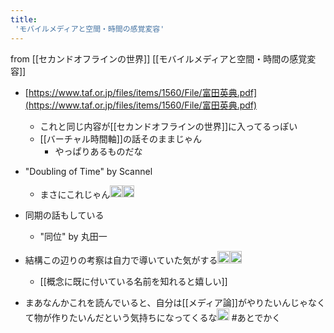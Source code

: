 ```yaml
---
title:
 'モバイルメディアと空間・時間の感覚変容'
---
```


from [[セカンドオフラインの世界]]
[[モバイルメディアと空間・時間の感覚変容]]
- [https://www.taf.or.jp/files/items/1560/File/富田英典.pdf](https://www.taf.or.jp/files/items/1560/File/富田英典.pdf)
    - これと同じ内容が[[セカンドオフラインの世界]]に入ってるっぽい
    - [[バーチャル時間軸]]の話そのままじゃん
        - やっぱりあるものだな
- "Doubling of Time" by Scannel
    - まさにこれじゃん<img src='https://scrapbox.io/api/pages/blu3mo-public/blu3mo/icon' alt='blu3mo.icon' height="19.5"/><img src='https://scrapbox.io/api/pages/blu3mo-public/blu3mo/icon' alt='blu3mo.icon' height="19.5"/>
- 同期の話もしている
    - "同位" by 丸田一
- 結構この辺りの考察は自力で導いていた気がする<img src='https://scrapbox.io/api/pages/blu3mo-public/blu3mo/icon' alt='blu3mo.icon' height="19.5"/><img src='https://scrapbox.io/api/pages/blu3mo-public/blu3mo/icon' alt='blu3mo.icon' height="19.5"/>
    - [[概念に既に付いている名前を知れると嬉しい]]

- まあなんかこれを読んでいると、自分は[[メディア論]]がやりたいんじゃなくて物が作りたいんだという気持ちになってくるな<img src='https://scrapbox.io/api/pages/blu3mo-public/blu3mo/icon' alt='blu3mo.icon' height="19.5"/>
#あとでかく
